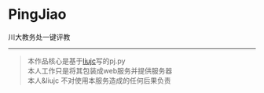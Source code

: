 # PingJiao
川大教务处一键评教
***
> 本作品核心是基于[liujc](https://github.com/liu-jc)写的pj.py <br />
> 本人工作只是将其包装成web服务并提供服务器 <br />
> 本人&liujc 不对使用本服务造成的任何后果负责 <br />

